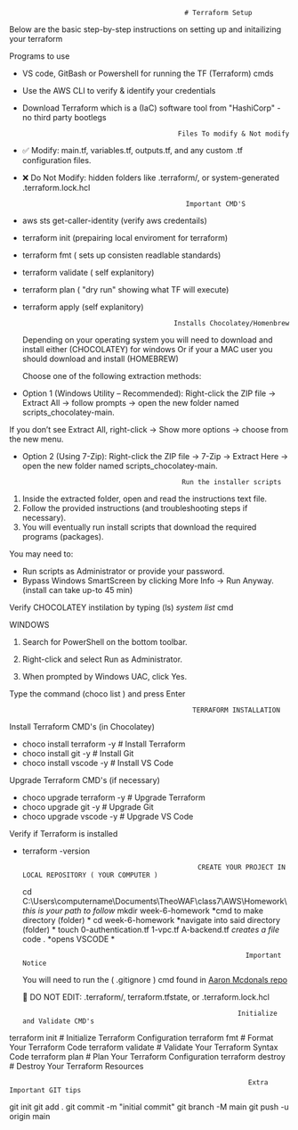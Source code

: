                                                 # Terraform Setup                                                
 Below are the basic step-by-step instructions on setting up and initailizing your terraform

Programs to use
* VS code, GitBash or Powershell for running the TF (Terraform) cmds
* Use the AWS CLI to verify & identify your credentials
* Download Terraform which is a (IaC) software tool from "HashiCorp" - no third party bootlegs

                                             Files To modify & Not modify
 * ✅ Modify: main.tf, variables.tf, outputs.tf, and any custom .tf configuration files.
 * ❌ Do Not Modify: hidden folders like .terraform/, or system-generated .terraform.lock.hcl

                                                Important CMD'S
- aws sts get-caller-identity (verify aws credentails)
- terraform init (prepairing local enviroment for terraform) 
- terraform fmt ( sets up consisten readlable standards)
- terraform validate ( self explanitory)
- terraform plan ( "dry run" showing what TF will execute)
- terraform apply (self explanitory)

                                            Installs Chocolatey/Homenbrew

  Depending on your operating system you will need to download and install either (CHOCOLATEY) for windows
  Or if your a MAC user you should download and install (HOMEBREW)

  Choose one of the following extraction methods:

* Option 1 (Windows Utility – Recommended):
Right-click the ZIP file → Extract All → follow prompts → open the new folder named scripts_chocolatey-main.

If you don’t see Extract All, right-click → Show more options → choose from the new menu.

* Option 2 (Using 7-Zip):
Right-click the ZIP file → 7-Zip → Extract Here → open the new folder named scripts_chocolatey-main.

                                              Run the installer scripts

1. Inside the extracted folder, open and read the instructions text file.
2. Follow the provided instructions (and troubleshooting steps if necessary).
3. You will eventually run install scripts that download the required programs (packages).
   
You may need to:
* Run scripts as Administrator or provide your password.
* Bypass Windows SmartScreen by clicking More Info → Run Anyway. (install can take up-to 45 min)

Verify CHOCOLATEY instilation by typing (ls) *system list* cmd

WINDOWS
1. Search for PowerShell on the bottom toolbar.

2. Right-click and select Run as Administrator.

3. When prompted by Windows UAC, click Yes.

Type the command (choco list ) and press Enter

                                                  TERRAFORM INSTALLATION

Install Terraform  CMD's (in Chocolatey)
- choco install terraform -y          # Install Terraform
- choco install git -y                # Install Git
- choco install vscode -y             # Install VS Code

Upgrade Terraform  CMD's (if necessary)
- choco upgrade terraform -y          # Upgrade Terraform
- choco upgrade git -y                # Upgrade Git
- choco upgrade vscode -y             # Upgrade VS Code

Verify if Terraform is installed
- terraform -version

                                                  CREATE YOUR PROJECT IN LOCAL REPOSITORY ( YOUR COMPUTER )

  cd C:\Users\computername\Documents\TheoWAF\class7\AWS\Homework\ *this is your path to follow*
mkdir week-6-homework *cmd to make directory (folder) *
cd week-6-homework *navigate into said directory (folder) *
touch 0-authentication.tf 1-vpc.tf A-backend.tf *creates a file*
code . *opens VSCODE *

                                                              Important Notice
  You will need to run the ( .gitignore ) cmd found in [Aaron Mcdonals repo](https://github.com/aaron-dm-mcdonald/Class7-notes/blob/main/102125/.gitignore)

  🛑 DO NOT EDIT: .terraform/, terraform.tfstate, or .terraform.lock.hcl

                                                            Initialize and Validate CMD's

terraform init          # Initialize Terraform Configuration
terraform fmt           # Format Your Terraform Code
terraform validate      # Validate Your Terraform Syntax Code
terraform plan          # Plan Your Terraform Configuration
terraform destroy       # Destroy Your Terraform Resources

                                                                Extra Important GIT tips

git init
git add .
git commit -m "initial commit"
git branch -M main
git push -u origin main
